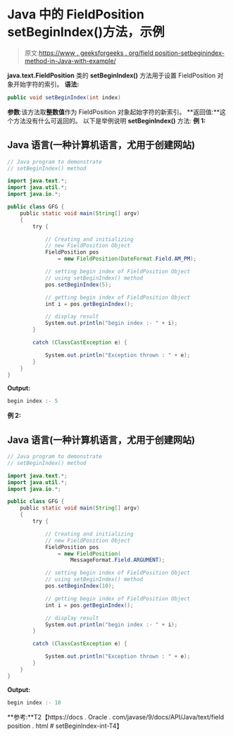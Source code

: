 # Java 中的 FieldPosition setBeginIndex()方法，示例

> 原文:[https://www . geeksforgeeks . org/field position-setbeginindex-method-in-Java-with-example/](https://www.geeksforgeeks.org/fieldposition-setbeginindex-method-in-java-with-example/)

**java.text.FieldPosition** 类的 **setBeginIndex()** 方法用于设置 FieldPosition 对象开始字符的索引。
**语法:**

```java
public void setBeginIndex(int index)
```

**参数**:该方法取**整数值**作为 FieldPosition 对象起始字符的新索引。
**返回值:**这个方法没有什么可返回的。
以下是举例说明 **setBeginIndex()** 方法:
**例 1:**

## Java 语言(一种计算机语言，尤用于创建网站)

```java
// Java program to demonstrate
// setBeginIndex() method

import java.text.*;
import java.util.*;
import java.io.*;

public class GFG {
    public static void main(String[] argv)
    {
        try {

            // Creating and initializing
            // new FieldPosition Object
            FieldPosition pos
                = new FieldPosition(DateFormat.Field.AM_PM);

            // setting begin index of FieldPosition Object
            // using setBeginIndex() method
            pos.setBeginIndex(5);

            // getting begin index of FieldPosition Object
            int i = pos.getBeginIndex();

            // display result
            System.out.println("begin index :- " + i);
        }

        catch (ClassCastException e) {

            System.out.println("Exception thrown : " + e);
        }
    }
}
```

**Output:** 

```java
begin index :- 5
```

**例 2:**

## Java 语言(一种计算机语言，尤用于创建网站)

```java
// Java program to demonstrate
// setBeginIndex() method

import java.text.*;
import java.util.*;
import java.io.*;

public class GFG {
    public static void main(String[] argv)
    {
        try {

            // Creating and initializing
            // new FieldPosition Object
            FieldPosition pos
                = new FieldPosition(
                    MessageFormat.Field.ARGUMENT);

            // setting begin index of FieldPosition Object
            // using setBeginIndex() method
            pos.setBeginIndex(10);

            // getting begin index of FieldPosition Object
            int i = pos.getBeginIndex();

            // display result
            System.out.println("begin index :- " + i);
        }

        catch (ClassCastException e) {

            System.out.println("Exception thrown : " + e);
        }
    }
}
```

**Output:** 

```java
begin index :- 10
```

**参考:**T2【https://docs . Oracle . com/javase/9/docs/API/Java/text/field position . html # setBeginIndex-int-T4】